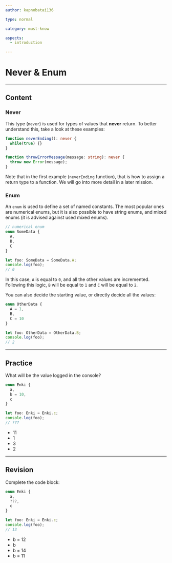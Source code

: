 ```yaml
---
author: kapnobatai136

type: normal

category: must-know

aspects:
  - introduction

---
```


# Never & Enum

---
## Content

### Never

This type (`never`) is used for types of values that **never** return. To better understand this, take a look at these examples:

```ts
function neverEnding(): never {
  while(true) {}
}

function throwErrorMessage(message: string): never {
  throw new Error(message);
}
```

Note that in the first example (`neverEnding` function), that is how to assign a return type to a function. We will go into more detail in a later mission.

### Enum

An `enum` is used to define a set of named constants. The most popular ones are numerical enums, but it is also possible to have string enums, and mixed enums (it is advised against used mixed enums).

```ts
// numerical enum
enum SomeData {
  A,
  B,
  C
}

let foo: SomeData = SomeData.A;
console.log(foo);
// 0
```

In this case, `A` is equal to `0`, and all the other values are incremented. Following this logic, `B` will be equal to `1` and `C` will be equal to `2`.

You can also decide the starting value, or directly decide all the values:

```ts
enum OtherData {
  A = 1,
  B,
  C = 10
}

let foo: OtherData = OtherData.B;
console.log(foo);
// 2
```

---
## Practice

What will be the value logged in the console?

```ts
enum Enki {
  a,
  b = 10,
  c
}

let foo: Enki = Enki.c;
console.log(foo);
// ???
```

* 11
* 1
* 3
* 2

---
## Revision

Complete the code block:

```ts
enum Enki {
  a,
  ???,
  c
}

let foo: Enki = Enki.c;
console.log(foo);
// 13
```

* b = 12
* b
* b = 14
* b = 11